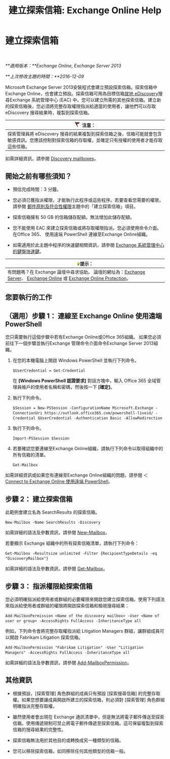 ﻿---
title: '建立探索信箱: Exchange Online Help'
TOCTitle: 建立探索信箱
ms:assetid: bc20285d-35e2-4e49-9bd3-38abf96114ba
ms:mtpsurl: https://technet.microsoft.com/zh-tw/library/Dd638177(v=EXCHG.150)
ms:contentKeyID: 50474120
ms.date: 05/23/2018
mtps_version: v=EXCHG.150
ms.translationtype: MT
---

# 建立探索信箱

 

_**適用版本：**Exchange Online, Exchange Server 2013_

_**上次修改主題的時間：**2016-12-09_

Microsoft Exchange Server 2013安裝程式會建立預設探索信箱。探索信箱中Exchange Online，也會建立預設。探索信箱可用為目標信箱[就地 eDiscovery](in-place-ediscovery-exchange-2013-help.md)搜尋Exchange 系統管理中心 (EAC) 中。您可以建立所需的其他探索信箱。建立新的探索信箱後，您必須將完整存取權限指派給適當的使用者，讓他們可以存取 eDiscovery 搜尋結果時，複製到探索信箱。

<table>
<thead>
<tr class="header">
<th><img src="images/Dd876857.Caution(EXCHG.150).gif" title="注意" alt="注意" />注意：</th>
</tr>
</thead>
<tbody>
<tr class="odd">
<td>探索管理員將 eDiscovery 搜尋的結果複製到探索信箱之後，信箱可能就會包含敏感資訊。您應該控制對探索信箱的存取權，並確定只有授權的使用者才能存取這些信箱。</td>
</tr>
</tbody>
</table>


如需詳細資訊，請參閱 [Discovery mailboxes](in-place-ediscovery-exchange-2013-help.md)。

## 開始之前有哪些須知？

  - 預估完成時間：3 分鐘。

  - 您必須已獲指派權限，才能執行此程序或這些程序。若要查看您需要的權限，請參閱 [郵件原則及符合性權限](messaging-policy-and-compliance-permissions-exchange-2013-help.md)主題中的「建立探索信箱」項目。

  - 探索信箱擁有 50 GB 的信箱儲存配額。無法增加此儲存配額。

  - 您不能使用 EAC 來建立探索信箱或將存取權限指派。您必須使用命令介面。在Office 365、 使用遠端 PowerShell 連線至Exchange Online組織。

  - 如需適用於此主題中程序的快速鍵相關資訊，請參閱 [Exchange 系統管理中心的鍵盤快速鍵](keyboard-shortcuts-in-the-exchange-admin-center-exchange-online-protection-help.md)。

<table>
<thead>
<tr class="header">
<th><img src="images/Bb124558.tip(EXCHG.150).gif" title="提示" alt="提示" />提示：</th>
</tr>
</thead>
<tbody>
<tr class="odd">
<td>有問題嗎？在 Exchange 論壇中尋求協助。 論壇的網址為：<a href="https://go.microsoft.com/fwlink/p/?linkid=60612">Exchange Server</a>、 <a href="https://go.microsoft.com/fwlink/p/?linkid=267542">Exchange Online</a> 或 <a href="https://go.microsoft.com/fwlink/p/?linkid=285351">Exchange Online Protection</a>。</td>
</tr>
</tbody>
</table>


## 您要執行的工作

## （選用）步驟 1： 連線至 Exchange Online 使用遠端 PowerShell

您只需要執行這個步驟中若有Exchange Online或Office 365組織。 如果您必須前往下一個步驟並執行Exchange 管理命令介面命令Exchange Server 2013組織。

1.  在您的本機電腦上開啟 Windows PowerShell 並執行下列命令。
    
        $UserCredential = Get-Credential
    
    在 **\[Windows PowerShell 認證要求\]** 對話方塊中，輸入 Office 365 全域管理員帳戶的使用者名稱和密碼，然後按一下 **\[確定\]**。

2.  執行下列命令。
    
        $Session = New-PSSession -ConfigurationName Microsoft.Exchange -ConnectionUri https://outlook.office365.com/powershell-liveid/ -Credential $UserCredential -Authentication Basic -AllowRedirection

3.  執行下列命令。
    
        Import-PSSession $Session

4.  若要確認您要連線至Exchange Online組織，請執行下列命令以取得組織中的所有信箱的清單。
    
        Get-Mailbox

如需詳細資訊或如果您有連線至Exchange Online組織的問題，請參閱 ＜ [Connect to Exchange Online 使用遠端 PowerShell](https://go.microsoft.com/fwlink/p/?linkid=517283)。

## 步驟 2： 建立探索信箱

此範例會建立名為 SearchResults 的探索信箱。

    New-Mailbox -Name SearchResults -Discovery 

如需詳細的語法及參數資訊，請參閱 [New-Mailbox](https://technet.microsoft.com/zh-tw/library/aa997663\(v=exchg.150\))。

若要顯示 Exchange 組織中的所有探索信箱清單，請執行下列命令：

    Get-Mailbox -Resultsize unlimited -Filter {RecipientTypeDetails -eq "DiscoveryMailbox"}

如需詳細的語法及參數資訊，請參閱 [Get-Mailbox](https://technet.microsoft.com/zh-tw/library/bb123685\(v=exchg.150\))。

## 步驟 3： 指派權限給探索信箱

您必須明確指派給使用者或群組的必要權限來開啟您建立探索信箱。使用下列語法來指派給使用者或群組的權限將開啟探索信箱和檢視搜尋結果：

    Add-MailboxPermission <Name of the discovery mailbox> -User <Name of user or group> -AccessRights FullAccess -InheritanceType all

例如，下列命令會將完整存取權指派給 Litigation Managers 群組，讓群組成員可以開啟 Fabrikam Litigation 探索信箱。

    Add-MailboxPermission "Fabrikam Litigation" -User "Litigation Managers" -AccessRights FullAccess -InheritanceType all

如需詳細的語法及參數資訊，請參閱 [Add-MailboxPermission](https://technet.microsoft.com/zh-tw/library/bb124097\(v=exchg.150\))。

## 其他資訊

  - 根據預設，\[探索管理\] 角色群組的成員只有預設 \[探索搜尋信箱\] 的完整存取權。如果您想要讓成員開啟所建立的探索信箱，則必須對 \[探索管理\] 角色群組明確指派完整存取權。

  - 雖然使用者會出現在 Exchange 通訊清單中，但是無法將電子郵件傳送至探索信箱。使用傳遞限制可禁止將電子郵件傳遞至探索信箱。這可保留複製到探索信箱的搜尋結果的完整性。

  - 探索信箱無法用於其他目的或轉換成另一種類型的信箱。

  - 您可以移除探索信箱，如同移除任何其他類型的信箱一般。

